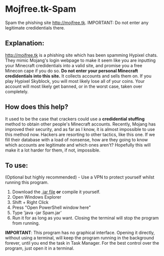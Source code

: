 # Mojfree.tk-Spam
Spam the phishing site http://mojfree.tk. IMPORTANT: Do not enter any legitimate credidentials there.

## Explanation:
http://mojfree.tk is a phishing site which has been spamming Hypixel chats. They mimic Mojang's login webpage to make it seem like you are inputting your Minecraft credidentials into a valid site, and promise you a free Minecon cape if you do so. **Do not enter your personal Minecraft credidentials into this site.** It collects accounts and sells them on. If you play Hypixel Skyblock, you will most likely lose all of your coins. Your account will most likely get banned, or in the worst case, taken over completely.

## How does this help?
It used to be the case that crackers could use a **credidential stuffing** method to obtain other people's Minecraft accounts. Recently, Mojang has improved their security, and as far as I know, it is almost impossible to use this method now. Hackers are resorting to other tactics, like this one. If we fill their database with a load of nonsense, how are they going to know which accounts are legitimate and which ones aren't? Hopefully this will make it a lot harder for them, if not, impossible.

## To use:
(Optional but highly recommended) - Use a VPN to protect yourself whilst running this program.
1. Download the [.jar file](https://github.com/TometoTom/Mojfree.tk-Spam/raw/master/src/Spam.jar) **or** compile it yourself.
2. Open Windows Explorer
3. Shift + Right Click
4. Press "Open PowerShell window here"
5. Type 'java -jar Spam.jar'
6. Run it for as long as you want. Closing the terminal will stop the program from running.

**IMPORTANT**: This program has no graphical interface. Opening it directly, without using a terminal, will keep the program running in the background forever, until you end the task in Task Manager. For the best control over the program, just open it in a terminal.
